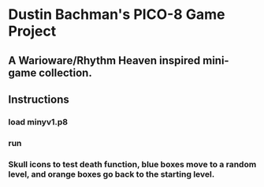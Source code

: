 # Dustin Bachman's PICO-8 Game Project
## A Warioware/Rhythm Heaven inspired mini-game collection. 

## Instructions
### load minyv1.p8
### run
### Skull icons to test death function, blue boxes move to a random level, and orange boxes go back to the starting level. 